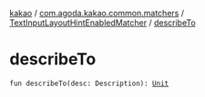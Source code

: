 [kakao](../../index.md) / [com.agoda.kakao.common.matchers](../index.md) / [TextInputLayoutHintEnabledMatcher](index.md) / [describeTo](./describe-to.md)

# describeTo

`fun describeTo(desc: Description): `[`Unit`](https://kotlinlang.org/api/latest/jvm/stdlib/kotlin/-unit/index.html)